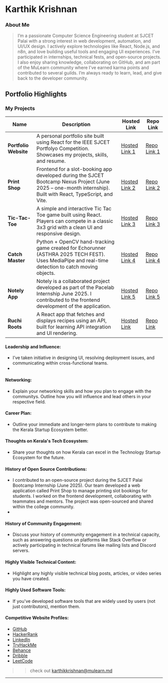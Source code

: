 # Karthik Krishnan

### About Me

> I’m a passionate Computer Science Engineering student at SJCET Palai with a strong interest in web development, automation, and UI/UX design. I actively explore technologies like React, Node.js, and n8n, and love building useful tools and engaging UI experiences. I've participated in internships, technical fests, and open-source projects. I also enjoy sharing knowledge, collaborating on GitHub, and am part of the MuLearn community where I’ve earned karma points and contributed to several guilds. I’m always ready to learn, lead, and give back to the developer community.



## Portfolio Highlights

### My Projects

| Name                      | Description                                | Hosted Link                                                | Repo Link                                                      |
|---------------------------|---------------------------------------------------------------------------------------------------------------------------------|------------------------------------------------------------|----------------------------------------------------------------|
| **Portfolio Website**  | A personal portfolio site built using React for the IEEE SJCET Portfolyo Competition. Showcases my projects, skills, and resume. | [Hosted Link 1](https://karthikkk-portfolyo.vercel.app/)    | [Repo Link 1](https://github.com/iamkarthik2004/karthik-portfolio)  |
| **Print Shop**  | Frontend for a slot-booking app developed during the SJCET Bootcamp Nexus Project (June 2025 – one-month internship). Built with React, TypeScript, and Vite.	| [Hosted Link 2](https://print-shop-project.vercel.app)    | [Repo Link 2](https://github.com/iamkarthik2004/Print-Shop)  |
| **Tic-Tac-Toe**  | A simple and interactive Tic Tac Toe game built using React. Players can compete in a classic 3x3 grid with a clean UI and responsive design.		| [Hosted Link 3](https://github.com/iamkarthik2004/Tic-Tac-Toe-Game)    | [Repo Link 3](https://github.com/iamkarthik2004/Tic-Tac-Toe-Game)  |
| **Catch Master** | Python + OpenCV hand-tracking game created for Echorunner (ASTHRA 2025 TECH FEST). Uses MediaPipe and real-time detection to catch moving objects.	| [Hosted Link 4](nil)    | [Repo Link 4](https://github.com/iamkarthik2004/CATCH-MASTER_Asthra)  |
| **Notely App** | Notely is a collaborated project developed as part of the Pacelab Internship June 2025. I contributed to the frontend development of the application.| [Hosted Link 5](https://notely-app-indol.vercel.app/) | [Repo Link 5](https://github.com/iamkarthik2004/NotelyApp)  |
| **Ruchi Roots**          | A React app that fetches and displays recipes using an API, built for learning API integration and UI rendering.              | [Hosted Link](https://ruchi-roots.vercel.app/)      | [Repo Link](https://github.com/iamkarthik2004/Ruchi-Roots)           |


#### Leadership and Influence:
- I’ve taken initiative in designing UI, resolving deployment issues, and communicating within cross-functional teams.
- 

#### Networking:

- Explain your networking skills and how you plan to engage with the communitys. Outline how you will influence and lead others in your respective field.

#### Career Plan:

- Outline your immediate and longer-term plans to contribute to making the Kerala Startup Ecosystem better.

#### Thoughts on Kerala's Tech Ecosystem:

- Share your thoughts on how Kerala can excel in the Technology Startup Ecosystem for the future.

#### History of Open Source Contributions:

- I contributed to an open-source project during the SJCET Palai Bootcamp Internship (June 2025). Our team developed a web application called Print Shop to manage printing slot bookings for students. I worked on the frontend development, collaborating with teammates and mentors. The project was open-sourced and shared within the college community.
- 



#### History of Community Engagement:

-  Discuss your history of community engagement in a technical capacity, such as answering questions on platforms like Stack Overflow or actively participating in technical forums like mailing lists and Discord servers.

#### Highly Visible Technical Content:

- Highlight any highly visible technical blog posts, articles, or video series you have created.

#### Highly Used Software Tools:

- If you've developed software tools that are widely used by users (not just contributors), mention them.

#### Competitive Website Profiles:

- [GitHub](https://www.github.com/iamkarthik2004)
- [HackerRank](https://www.hackerrank.com/profile/karthikkrishna30)
- [LinkedIn](https://www.linkedin.com/in/karthikkk708)
- [TryHackMe](https://tryhackme.com/p/karthikkrishnan4)
- [Behance](https://www.behance.net/karthikkrishnan10)
- [Dribble](https://dribbble.com/karthik_kk204)
- [LeetCode](https://leetcode.com/u/iamkarthik2004)


>> check out [karthikkrishnan@mulearn.md](karthikkrishnan@mulearn.md)
---
